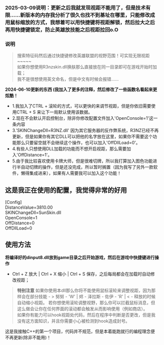 ### 2025-03-09说明：更新之后我就发现视距不能用了，但是技术有限……新版本的内存我分析了很久也找不到基址在哪里，只能修改成用鼠标缩放的方式，我想着可以用快捷键将视距解锁，然后拉大之后再用快捷键锁定，防止英雄放技能之后视距拉回o.O


### 说明
> 搜索特征码然后通过快捷键修改英雄联盟的视野范围！可实现无限视距~~~~~  
> 如果你想使用R3nzskin.dll换肤那么直接放在同一目录即可在游戏开始时加载；  
> 我不是很想使用英文命名，但是中文有时候会报错……

**2024-06-10更新的东西 (我加入了更多的注释，然后修改了一些函数名看起来更炫酷！**  
- 1.我加入了CTRL + 滚轮的方式，可以更快的来调节视距，但是你依旧需要使用CTRL + S 来让下一局默认使用该数据。
- 2.现在不会默认开启控制台，除非你修改配置文件加入'OpenConsole=1'这一条内容
- 3.'SKINChangeDll=R3NZ.dll' 因为其它服务器的反作弊系统，R3NZ已经不再更新，但是如果你有其它DLL可以把他的名字放在这里，如果你不需要这个功能那么只要留空就不会继续这个操作，也可以加入'OffDllLoad=0'。
- 4.有些人只想使用DLL加载的功能而不想开启视距，那么需要加入'OffDistance=1'。
- 5.由于我比较喜欢使用卡牌大师，但是很难切牌，所以我打算加入图色功能进行半自动切牌的操作，但是还没完成，所以暂时搁置（因为我写了另外一款软件，懒得集成进来），如果有人需要我可以加入这个功能！  

## 这是我正在使用的配置，我觉得非常的好用   
[Config]  
DistanceValue=3810.00  
SKINChangeDll=SunSkin.dll  
OpenConsole=1  
OffDistance=0  
OffDllLoad=0  

## 使用方法

**将编译好的dinput8.dll放到game目录之后开始游戏，然后在游戏中快捷键进行操作**
- Ctrl + Z 放大 | Ctrl + X 缩小 | Ctrl + S 保存，之后每局都会在加载时自动修改视距；
> **特别注意** 如果你使用本dll那么你将不能使用鼠标滚轮来调整视距，因为那样会在部分技能 - > 努努 - 'W' | 烬 - 泽拉斯 - 佐伊 - 'R' |  < - 释放的时候自动缩小视距。
> 若你想使用滚轮调整视野，那么你可以拦截鼠标消息，但这么做会让你在任何界面的滚动都会触发从而影响使用（例如商店）。  
> 如果你有能力可以hook视距处代码，然后在程序中判断是否更改，但是我没有这方面知识，并且你需要小心被检测到hook造成封号。  


这是我接触C++的第一个项目，代码并不规范，但是本着能跑就行的编程理念便不再更新(除非不能用)！  
